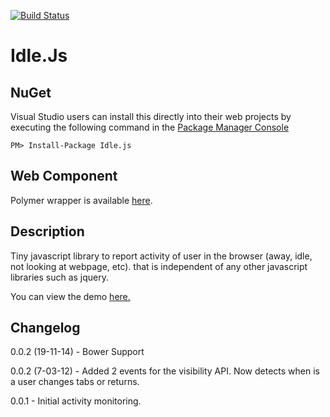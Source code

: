 [![Build Status](https://travis-ci.org/shawnmclean/Idle.js.png?branch=master)](https://travis-ci.org/shawnmclean/Idle.js)

# Idle.Js

## NuGet

Visual Studio users can install this directly into their web projects by executing the following command in the [Package Manager Console](http://docs.nuget.org/docs/start-here/using-the-package-manager-console)

    PM> Install-Package Idle.js

## Web Component

Polymer wrapper is available [here](https://github.com/firmfirm/f-idlejs).

## Description

Tiny javascript library to report activity of user in the browser (away, idle, not looking at webpage, etc). that is independent of any other javascript libraries such as jquery.

You can view the demo [here.](http://shawnmclean.github.io/Idle.js/)


## Changelog

0.0.2 (19-11-14) - Bower Support

0.0.2 (7-03-12) - Added 2 events for the visibility API. Now detects when is a user changes tabs or returns.

0.0.1 - Initial activity monitoring.
